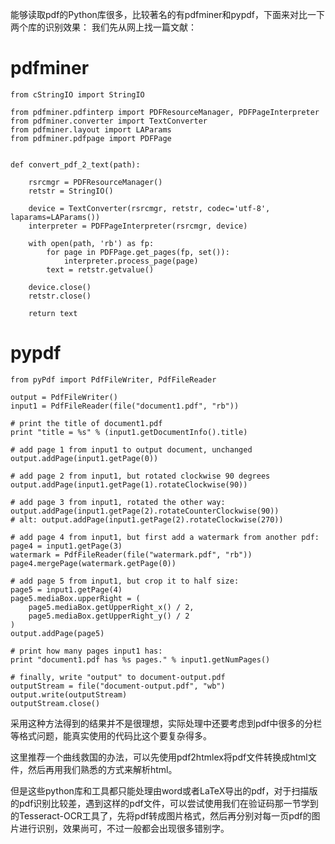 能够读取pdf的Python库很多，比较著名的有pdfminer和pypdf，下面来对比一下两个库的识别效果：
我们先从网上找一篇文献：
# pdfminer
```
from cStringIO import StringIO

from pdfminer.pdfinterp import PDFResourceManager, PDFPageInterpreter
from pdfminer.converter import TextConverter
from pdfminer.layout import LAParams
from pdfminer.pdfpage import PDFPage


def convert_pdf_2_text(path):

    rsrcmgr = PDFResourceManager()
    retstr = StringIO()

    device = TextConverter(rsrcmgr, retstr, codec='utf-8', laparams=LAParams())
    interpreter = PDFPageInterpreter(rsrcmgr, device)

    with open(path, 'rb') as fp:
        for page in PDFPage.get_pages(fp, set()):
            interpreter.process_page(page)
        text = retstr.getvalue()

    device.close()
    retstr.close()

    return text
```   
# pypdf
```
from pyPdf import PdfFileWriter, PdfFileReader

output = PdfFileWriter()
input1 = PdfFileReader(file("document1.pdf", "rb"))

# print the title of document1.pdf
print "title = %s" % (input1.getDocumentInfo().title)

# add page 1 from input1 to output document, unchanged
output.addPage(input1.getPage(0))

# add page 2 from input1, but rotated clockwise 90 degrees
output.addPage(input1.getPage(1).rotateClockwise(90))

# add page 3 from input1, rotated the other way:
output.addPage(input1.getPage(2).rotateCounterClockwise(90))
# alt: output.addPage(input1.getPage(2).rotateClockwise(270))

# add page 4 from input1, but first add a watermark from another pdf:
page4 = input1.getPage(3)
watermark = PdfFileReader(file("watermark.pdf", "rb"))
page4.mergePage(watermark.getPage(0))

# add page 5 from input1, but crop it to half size:
page5 = input1.getPage(4)
page5.mediaBox.upperRight = (
    page5.mediaBox.getUpperRight_x() / 2,
    page5.mediaBox.getUpperRight_y() / 2
)
output.addPage(page5)

# print how many pages input1 has:
print "document1.pdf has %s pages." % input1.getNumPages()

# finally, write "output" to document-output.pdf
outputStream = file("document-output.pdf", "wb")
output.write(outputStream)
outputStream.close()
```
采用这种方法得到的结果并不是很理想，实际处理中还要考虑到pdf中很多的分栏等格式问题，能真实使用的代码比这个要复杂得多。

这里推荐一个曲线救国的办法，可以先使用pdf2htmlex将pdf文件转换成html文件，然后再用我们熟悉的方式来解析html。

但是这些python库和工具都只能处理由word或者LaTeX导出的pdf，对于扫描版的pdf识别比较差，遇到这样的pdf文件，可以尝试使用我们在验证码那一节学到的Tesseract-OCR工具了，先将pdf转成图片格式，然后再分别对每一页pdf的图片进行识别，效果尚可，不过一般都会出现很多错别字。

